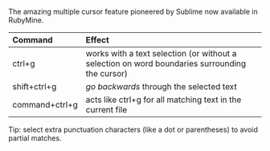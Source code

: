 The amazing multiple cursor feature pioneered by Sublime now available in RubyMine.

Command        | Effect
:------        | :-----
ctrl+g         | works with a text selection (or without a selection on word boundaries surrounding the cursor)
shift+ctrl+g   | _go backwards_ through the selected text
command+ctrl+g | acts like ctrl+g for all matching text in the current file

Tip: select extra punctuation characters (like a dot or parentheses) to avoid partial matches.
